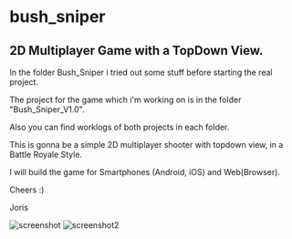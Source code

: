 # bush_sniper
## 2D Multiplayer Game with a TopDown View.

In the folder Bush_Sniper i tried out some stuff before starting the real project.

The project for the game which i'm working on is in the folder "Bush_Sniper_V1.0".

Also you can find worklogs of both projects in each folder.

This is gonna be a simple 2D multiplayer shooter with topdown view, in a Battle Royale Style.

I will build the game for Smartphones (Android, iOS) and Web(Browser).

Cheers :)

Joris


![screenshot](https://i.imgur.com/axrDHaYl.png)
![screenshot2](https://i.imgur.com/rkrlObjl.png)
